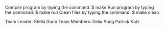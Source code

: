 Compile program by typing the command: 		$ make
Run program by typing the command: 		    $ make run
Clean files by typing the command: 			$ make clean

Team Leader:                                Stella Gurin
Team Members:                               Delia Pung
                                            Patrick Katz